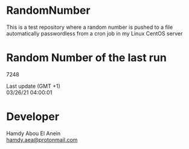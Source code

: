 # RandomNumber    
This is a test repository where a random number is pushed to a file automatically passwordless from a cron job in my Linux CentOS server    
# Random Number of the last run   
7248
      
Last update (GMT +1)    
03/26/21 04:00:01
# Developer    
Hamdy Abou El Anein   
hamdy.aea@protonmail.com
